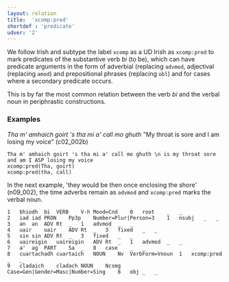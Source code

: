 ```yaml
---
layout: relation
title:  'xcomp:pred'
shortdef : 'predicate'
udver: '2'
---
```


We follow Irish and subtype the label `xcomp` as a UD Irish as `xcomp:pred` to mark predicates of the substantive verb _bi_ (to be), which can have predicate arguments in the form of adverbial (replacing `advmod`, adjectival (replacing `amod`) and prepositional phrases (replacing `obl`) and for cases where a secondary predicate occurs.

This is by far the most common relation between the verb _bi_ and the verbal noun in periphrastic constructions.

### Examples

_Tha m' amhaich goirt 's tha mi a' call mo ghuth_ "My throat is sore and I am losing my voice" (c02\_002b)

~~~ sdparse
Tha m' amhaich goirt 's tha mi a' call mo ghuth \n is my throat sore and am I ASP losing my voice
xcomp:pred(Tha, goirt)
xcomp:pred(tha, call)
~~~

In the next example, 'they would be then once enclosing the shore' (n09\_002), the time adverbs remain as `advmod` and `xcomp:pred` marks the verbal noun.

~~~ conllu
1	bhiodh	bi	VERB	V-h	Mood=Cnd	0	root	_	_
2	iad	iad	PRON	Pp3p	Number=Plur|Person=3	1	nsubj	_	_
3	an	an	ADV	Rt	_	1	advmod	_	_
4	uair	uair	ADV	Rt	_	3	fixed	_	_
5	sin	sin	ADV	Rt	_	3	fixed	_	_
6	uaireigin	uaireigin	ADV	Rt	_	1	advmod	_	_
7	a'	ag	PART	Sa	_	8	case	_	_
8	cuartachadh	cuartaich	NOUN	Nv	VerbForm=Vnoun	1	xcomp:pred	_	_
9	cladaich	cladach	NOUN	Ncsmg	Case=Gen|Gender=Masc|Number=Sing	8	obj	_	_
~~~

<!-- Interlanguage links updated Út 9. května 2023, 20:04:35 CEST -->
